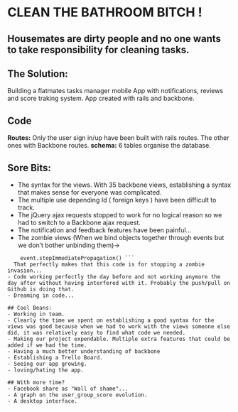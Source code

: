 # CLEAN THE BATHROOM BITCH !

## Housemates are dirty people and no one wants to take responsibility for cleaning tasks.

## The Solution:

Building a flatmates tasks manager mobile App with notifications, reviews and score traking system. App created with rails and backbone. 

## Code
__Routes:__ 
Only the user sign in/up  have been built with rails routes. The other ones with Backbone routes.
__schema:__
6 tables organise the database.

## Sore Bits:
- The syntax for the views. With 35 backbone views, establishing a syntax that makes sense for everyone was complicated.
- The multiple use depending Id ( foreign keys ) have been difficult to track.
- The jQuery ajax requests stopped to work for no logical reason so we had to switch to a Backbone ajax request.
- The notification and feedback features have been painful...
- The zombie views (When we bind objects together through events but we don’t bother unbinding them)-> 
``` event.stopPropagation();
    event.stopImmediatePropagation() ```
  That perfectly makes that this code is for stopping a zombie invasion...
- Code working perfectly the day before and not working anymore the day after without having interfered with it. Probably the push/pull on Github is doing that.
- Dreaming in code...

## Cool Beans:
- Working in team. 
- Clearly the time we spent on establishing a good syntax for the views was good because when we had to work with the views someone else did, it was relatively easy to find what code we needed.
- Making our project expendable. Multiple extra features that could be added if we had the time.
- Having a much better understanding of backbone
- Establishing a Trello Board. 
- Seeing our app growing.
- loving/hating the app.

## With more time?
- Facebook share as "Wall of shame"...
- A graph on the user_group_score evolution.
- A desktop interface.




